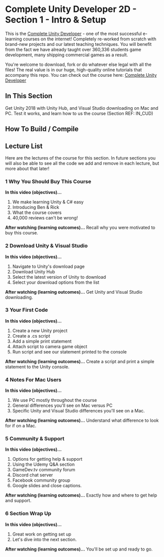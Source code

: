 # Complete Unity Developer 2D - Section 1 - Intro & Setup

This is the [Complete Unity Developer](http://gdev.tv/cudgithub) - one of the most successful e-learning courses on the internet! Completely re-worked from scratch with brand-new projects and our latest teaching techniques. You will benefit from the fact we have already taught over 360,336 students game development, many shipping commercial games as a result.

You're welcome to download, fork or do whatever else legal with all the files! The real value is in our huge, high-quality online tutorials that accompany this repo. You can check out the course here: [Complete Unity Developer](http://gdev.tv/cudgithub)

## In This Section
Get Unity 2018 with Unity Hub, and Visual Studio downloading on Mac and PC. Test it works, and learn how to us the course (Section REF: IN_CUD)

## How To Build / Compile

## Lecture List
Here are the lectures of the course for this section. In future sections you will also be able to see all the code we add and remove in each lecture, but more about that later!


### 1 Why You Should Buy This Course ###

**In this video (objectives)…**

1. We make learning Unity & C# easy
2. Introducing Ben & Rick
3. What the course covers
4. 40,000 reviews can't be wrong!


**After watching (learning outcomes)…**
Recall why you were motivated to buy this course.


### 2 Download Unity & Visual Studio ###

**In this video (objectives)…**

1. Navigate to Unity's download page
2. Download Unity Hub
3. Select the latest version of Unity to download
4. Select your download options from the list


**After watching (learning outcomes)…**
Get Unity and Visual Studio downloading.


### 3 Your First Code ###

**In this video (objectives)…**

1. Create a new Unity project
2. Create a .cs script
3. Add a simple print statement
4. Attach script to camera game object
5. Run script and see our statement printed to the console


**After watching (learning outcomes)…**
Create a script and print a simple statement to the Unity console.


### 4 Notes For Mac Users ###

**In this video (objectives)…**

1. We use PC mostly throughout the course
2. General differences you'll see on Mac versus PC
3. Specific Unity and Visual Studio differences you'll see on a Mac.


**After watching (learning outcomes)…**
Understand what difference to look for if on a Mac.


### 5 Community & Support ###

**In this video (objectives)…**

1. Options for getting help & support
2. Using the Udemy Q&A section
3. GameDev.tv community forum
4. Discord chat server
5. Facebook community group
6. Google slides and close captions.


**After watching (learning outcomes)…**
Exactly how and where to get help and support.


### 6 Section Wrap Up ###

**In this video (objectives)…**

1. Great work on getting set up
2. Let's dive into the next section.


**After watching (learning outcomes)…**
You'll be set up and ready to go.
